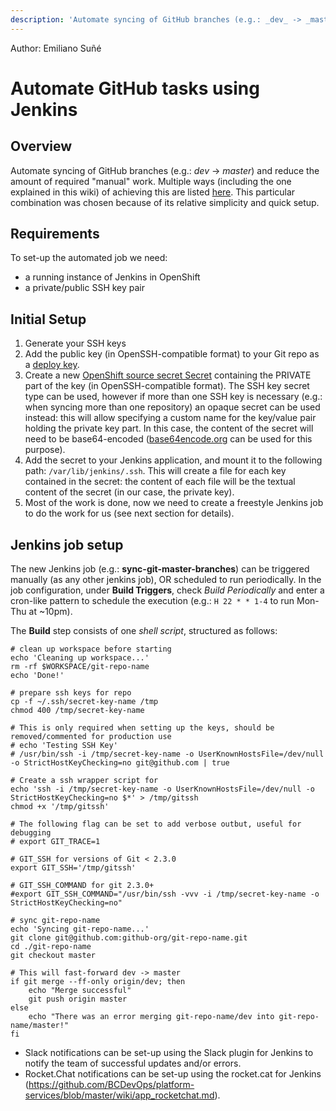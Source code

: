 ```yaml
---
description: 'Automate syncing of GitHub branches (e.g.: _dev_ -> _master_) and reduce the amount of required "manual" work.'
---
```

Author: Emiliano Suñé 

# Automate GitHub tasks using Jenkins

## Overview
Automate syncing of GitHub branches (e.g.: _dev_ -> _master_) and reduce the amount of required "manual" work.
Multiple ways (including the one explained in this wiki) of achieving this are listed [here](https://developer.github.com/v3/guides/managing-deploy-keys/#deploy-keys). This particular combination was chosen because of its relative simplicity and quick setup.

## Requirements
To set-up the automated job we need:
* a running instance of Jenkins in OpenShift
* a private/public SSH key pair

## Initial Setup
1. Generate your SSH keys
2. Add the public key (in OpenSSH-compatible format) to your Git repo as a [deploy key](https://developer.github.com/v3/guides/managing-deploy-keys/#deploy-keys).
3. Create a new [OpenShift source secret Secret](https://docs.openshift.com/container-platform/latest/dev_guide/secrets.html) containing the PRIVATE part of the key (in OpenSSH-compatible format).
The SSH key secret type can be used, however if more than one SSH key is necessary (e.g.: when syncing more than one repository) an opaque secret can be used instead: this will allow specifying a custom name for the key/value pair holding the private key part. In this case, the content of the secret will need to be base64-encoded ([base64encode.org](http://base64encode.org) can be used for this purpose).
4. Add the secret to your Jenkins application, and mount it to the following path: ```/var/lib/jenkins/.ssh```. This will create a file for each key contained in the secret: the content of each file will be the textual content of the secret (in our case, the private key).
5. Most of the work is done, now we need to create a freestyle Jenkins job to do the work for us (see next section for details).

## Jenkins job setup
The new Jenkins job (e.g.: **sync-git-master-branches**) can be triggered manually (as any other jenkins job), OR scheduled to run periodically. In the job configuration, under **Build Triggers**, check _Build Periodically_ and enter a cron-like pattern to schedule the execution (e.g.: ```H 22 * * 1-4``` to run Mon-Thu at ~10pm).

The **Build** step consists of one _shell script_, structured as follows:
```
# clean up workspace before starting
echo 'Cleaning up workspace...'
rm -rf $WORKSPACE/git-repo-name
echo 'Done!'

# prepare ssh keys for repo
cp -f ~/.ssh/secret-key-name /tmp
chmod 400 /tmp/secret-key-name

# This is only required when setting up the keys, should be removed/commented for production use
# echo 'Testing SSH Key'
# /usr/bin/ssh -i /tmp/secret-key-name -o UserKnownHostsFile=/dev/null -o StrictHostKeyChecking=no git@github.com | true

# Create a ssh wrapper script for 
echo 'ssh -i /tmp/secret-key-name -o UserKnownHostsFile=/dev/null -o StrictHostKeyChecking=no $*' > /tmp/gitssh
chmod +x '/tmp/gitssh'

# The following flag can be set to add verbose outbut, useful for debugging
# export GIT_TRACE=1

# GIT_SSH for versions of Git < 2.3.0
export GIT_SSH='/tmp/gitssh'

# GIT_SSH_COMMAND for git 2.3.0+
#export GIT_SSH_COMMAND="/usr/bin/ssh -vvv -i /tmp/secret-key-name -o StrictHostKeyChecking=no"

# sync git-repo-name
echo 'Syncing git-repo-name...'
git clone git@github.com:github-org/git-repo-name.git
cd ./git-repo-name
git checkout master

# This will fast-forward dev -> master
if git merge --ff-only origin/dev; then
    echo "Merge successful"
    git push origin master
else
    echo "There was an error merging git-repo-name/dev into git-repo-name/master!"
fi
```

- Slack notifications can be set-up using the Slack plugin for Jenkins to notify the team of successful updates and/or errors.
- Rocket.Chat notifications can be set-up using the rocket.cat for Jenkins (https://github.com/BCDevOps/platform-services/blob/master/wiki/app_rocketchat.md).
